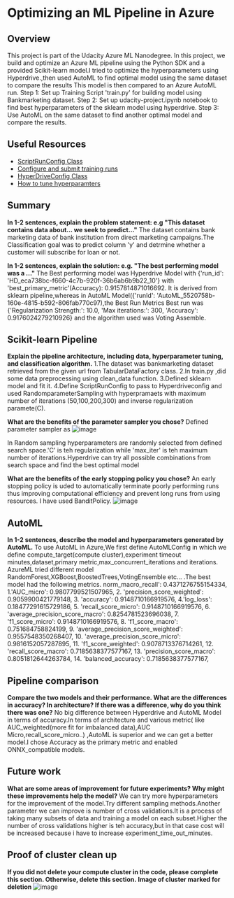 # Optimizing an ML Pipeline in Azure

## Overview
This project is part of the Udacity Azure ML Nanodegree.
In this project, we build and optimize an Azure ML pipeline using the Python SDK and a provided Scikit-learn model.I tried to optimize the hyperparameters using
Hyperdrive.,then used AutoML to find optimal model using the same dataset to compare the results
This model is then compared to an Azure AutoML run.
Step 1: Set up Training Script 'train.py' for building model using Bankmarketing dataset.
Step 2: Set up udacity-project.ipynb notebook to find best hyperparameters of the  sklearn model using hyperdrive.
Step 3: Use AutoML on the same dataset to find another optimal model and compare the results.

## Useful Resources
- [ScriptRunConfig Class](https://docs.microsoft.com/en-us/python/api/azureml-core/azureml.core.scriptrunconfig?view=azure-ml-py)
- [Configure and submit training runs](https://docs.microsoft.com/en-us/azure/machine-learning/how-to-set-up-training-targets)
- [HyperDriveConfig Class](https://docs.microsoft.com/en-us/python/api/azureml-train-core/azureml.train.hyperdrive.hyperdriveconfig?view=azure-ml-py)
- [How to tune hyperparamters](https://docs.microsoft.com/en-us/azure/machine-learning/how-to-tune-hyperparameters)


## Summary
**In 1-2 sentences, explain the problem statement: e.g "This dataset contains data about... we seek to predict..."**
The dataset contains bank marketing data of bank institution from direct marketing campaigns.The Classification goal was to
predict column 'y' and detrmine whether a customer will subscribe for loan or not.

**In 1-2 sentences, explain the solution: e.g. "The best performing model was a ..."**
The Best performing model was Hyperdrive Model with {'run_id': 'HD_eca738bc-f660-4c7b-920f-36b6ab6b9b22_10'} with 'best_primary_metric'(Accuracy): 0.9157814871016692.
It is derived from sklearn pipeline,whereas in AutoML Model({'runId': 'AutoML_5520758b-160e-4815-b592-806fab770c97),the Best Run Metrics Best run  was {'Regularization Strength:': 10.0, 'Max iterations:': 300, 'Accuracy': 0.9176024279210926} and the algorithm used was Voting Assemble.

## Scikit-learn Pipeline
**Explain the pipeline architecture, including data, hyperparameter tuning, and classification algorithm.**
1.The dataset was bankmarketing dataset retrieved from the given url from TabularDataFactory class.
2.In train.py ,did some data preprocessing using clean_data function.
3.Defined sklearn model and fit it.
4.Define ScriptRunConfig to pass to Hyperdriveconfig and used RandomparameterSampling with hyperpramaets with maximum number of iterations (50,100,200,300) and inverse regularization paramete(C).


**What are the benefits of the parameter sampler you chose?**
Defined parameter sampler as
![image](https://github.com/Aakanksha743/Udacity_course/assets/151511734/a19de5e8-0155-4105-8f2c-3d2cbc976682)

In Random sampling hyperparameters are randomly selected from defined search space.'C' is teh regularization while 'max_iter' is teh maximum number of iterations.Hyperdrive can try all possible combinations from search space and find the best optimal model


**What are the benefits of the early stopping policy you chose?**
An early stopping policy is uded to automatically terminate poorly performing runs thus improving computational efficiency and prevent long runs from using resources.
I have used BanditPolicy.
![image](https://github.com/Aakanksha743/Udacity_course/assets/151511734/b16e960d-8c57-49f3-9de7-01d7be693683)


## AutoML
**In 1-2 sentences, describe the model and hyperparameters generated by AutoML.**
To use AutoML in Azure,We first define AutoMLConfig in which we define compute_target(compute cluster),experiment timeout minutes,dataset,primary metric,max_concurrent_iterations and iterations.
AzureML tried different model RandomForest,XGBoost,BoostedTrees,VotingEnsemble etc... .The best model had the following metrics.
norm_macro_recall': 0.4371276755154334,
1.'AUC_micro': 0.9807799521507965,
2. 'precision_score_weighted': 0.9059900421779148,
3. 'accuracy': 0.9148710166919576,
4.'log_loss': 0.18477291615729186,
5. 'recall_score_micro': 0.9148710166919576,
6. 'average_precision_score_macro': 0.8254781523696038,
7. 'f1_score_micro': 0.9148710166919576,
8. 'f1_score_macro': 0.751684758824199,
9. 'average_precision_score_weighted': 0.9557548350268407,
10. 'average_precision_score_micro': 0.9816152057287895,
11. 'f1_score_weighted': 0.9078713376714261,
12. 'recall_score_macro': 0.7185638377577167,
13. 'precision_score_macro': 0.8051812644263784,
14. 'balanced_accuracy': 0.7185638377577167,

## Pipeline comparison
**Compare the two models and their performance. What are the differences in accuracy? In architecture? If there was a difference, why do you think there was one?**
No big difference between Hyperdrive and AutoML Model in terms of accuracy.In terms of architecture and various metric( like AUC_weighted(more fit for imbalanced data),AUC Micro,recall_score_micro..) ,AutoML is superior and we can get a better model.I chose Accuracy as the primary metric and enabled ONNX_compatible models.

## Future work
**What are some areas of improvement for future experiments? Why might these improvements help the model?**
We can try more hyperparameters for the improvement of the model.Try different sampling methods.Another parameter we can improve is number of cross validations.It is a process of taking many subsets of data and training a model on each subset.Higher the number of cross validations higher is teh accuracy,but in that case cost will be increased because i have to increase experiment_time_out_minutes.

## Proof of cluster clean up
**If you did not delete your compute cluster in the code, please complete this section. Otherwise, delete this section.**
**Image of cluster marked for deletion**
![image](https://github.com/Aakanksha743/Udacity_course/assets/151511734/1d9cfc31-e09c-412b-b39f-e8ca88c8b480)


